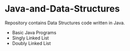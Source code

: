 # Java-and-Data-Structures
Repository contains Data Structures code written in Java.</br>
* Basic Java Programs
* Singly Linked List
* Doubly Linked List
